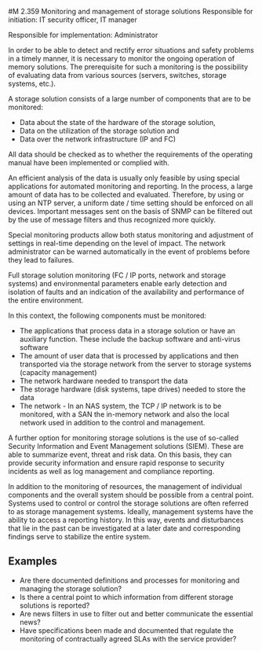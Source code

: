 #M 2.359   Monitoring and management of storage solutions
Responsible for initiation: IT security officer, IT manager

Responsible for implementation: Administrator

In order to be able to detect and rectify error situations and safety problems in a timely manner, it is necessary to monitor the ongoing operation of memory solutions. The prerequisite for such a monitoring is the possibility of evaluating data from various sources (servers, switches, storage systems, etc.).

A storage solution consists of a large number of components that are to be monitored:

* Data about the state of the hardware of the storage solution,
* Data on the utilization of the storage solution and
* Data over the network infrastructure (IP and FC)


All data should be checked as to whether the requirements of the operating manual have been implemented or complied with.

An efficient analysis of the data is usually only feasible by using special applications for automated monitoring and reporting. In the process, a large amount of data has to be collected and evaluated. Therefore, by using or using an NTP server, a uniform date / time setting should be enforced on all devices. Important messages sent on the basis of SNMP can be filtered out by the use of message filters and thus recognized more quickly.

Special monitoring products allow both status monitoring and adjustment of settings in real-time depending on the level of impact. The network administrator can be warned automatically in the event of problems before they lead to failures.

Full storage solution monitoring (FC / IP ports, network and storage systems) and environmental parameters enable early detection and isolation of faults and an indication of the availability and performance of the entire environment.

In this context, the following components must be monitored:

* The applications that process data in a storage solution or have an auxiliary function. These include the backup software and anti-virus software
* The amount of user data that is processed by applications and then transported via the storage network from the server to storage systems (capacity management)
* The network hardware needed to transport the data
* The storage hardware (disk systems, tape drives) needed to store the data
* The network - In an NAS system, the TCP / IP network is to be monitored, with a SAN the in-memory network and also the local network used in addition to the control and management.


A further option for monitoring storage solutions is the use of so-called Security Information and Event Management solutions (SIEM). These are able to summarize event, threat and risk data. On this basis, they can provide security information and ensure rapid response to security incidents as well as log management and compliance reporting.

In addition to the monitoring of resources, the management of individual components and the overall system should be possible from a central point. Systems used to control or control the storage solutions are often referred to as storage management systems. Ideally, management systems have the ability to access a reporting history. In this way, events and disturbances that lie in the past can be investigated at a later date and corresponding findings serve to stabilize the entire system.



## Examples 
* Are there documented definitions and processes for monitoring and managing the storage solution?
* Is there a central point to which information from different storage solutions is reported?
* Are news filters in use to filter out and better communicate the essential news?
* Have specifications been made and documented that regulate the monitoring of contractually agreed SLAs with the service provider?




